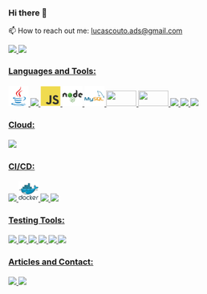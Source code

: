 ### Hi there 👋

<!--
**lucascoutoandrade/lucascoutoandrade** is a ✨ _special_ ✨ repository because its `README.md` (this file) appears on your GitHub profile.

Here are some ideas to get you started:

- 🔭 I’m currently working on ...
- 🌱 I’m currently learning ...
- 👯 I’m looking to collaborate on ...
- 🤔 I’m looking for help with ...
- 💬 Ask me about ...

- 😄 Pronouns: ...
- ⚡ Fun fact: ...
-->

📫 How to reach out me: lucascouto.ads@gmail.com

<!--
<div>
<a href="https://github.com/lucascoutoandrade">
<img height="180em" src="https://github-readme-stats.vercel.app/api?username=lucascoutoandrade&show_icons=true&theme=dracula&include_all_commits=true&count_private=true"/>
<img height="180em" src="https://github-readme-stats.vercel.app/api/top-langs/?username=lucascoutoandrade&layout=compact&langs_count=7&theme=dracula"/>
 </div>

-->

<a href="https://github.com/lucascoutoandrade">
<img height="180em" src="https://github-readme-stats.vercel.app/api?username=lucascoutoandrade&show_icons=true&theme=dracula&include_all_commits=true&count_private=true"/>
<img height="180em" src="https://github-readme-stats.vercel.app/api/top-langs/?username=lucascoutoandrade&layout=compact&langs_count=7&theme=dracula"/>
</div>
 

<h3>Languages and Tools:<br><br>
<img height="40em" src="https://raw.githubusercontent.com/devicons/devicon/master/icons/java/java-original.svg"/>
<img height="40em" src="https://camo.githubusercontent.com/b90c7db8000f98e4928843781f24635112faa72391b8be687f438b9dd282fce3/68747470733a2f2f656e637279707465642d74626e302e677374617469632e636f6d2f696d616765733f713d74626e3a414e6439476351437550414849374c73525857636261465239695a764358455f56706d70414e324d734126757371703d434155"/>

<img height="40em" src="https://raw.githubusercontent.com/devicons/devicon/master/icons/javascript/javascript-original.svg"/>
<img height="40em" src="https://raw.githubusercontent.com/devicons/devicon/master/icons/nodejs/nodejs-original-wordmark.svg"/>

<img height="40em" src="https://raw.githubusercontent.com/devicons/devicon/master/icons/mysql/mysql-original-wordmark.svg"/>

<img height="31em" width="60em"  src="https://img.shields.io/badge/Oracle-F80000?style=for-the-badge&logo=Oracle&logoColor=white"/>


<img height="31em" width="60em" src="https://img.shields.io/badge/Cassandra-1287B1?style=for-the-badge&logo=apache%20cassandra&logoColor=white"/>

<img height="31em" idth="60em" src="https://img.shields.io/badge/HTML-239120?style=for-the-badge&logo=html5&logoColor=white"/>
<img height="31em" idth="60em" src="https://img.shields.io/badge/CSS-239120?&style=for-the-badge&logo=css3&logoColor=white"/>
 
<img height="31em" idth="60em" src="https://arielpartners.com/wp-content/uploads/2022/02/jira-1.png"/>
  

<h3>Cloud:<br><br>
  
<img height="45em" src="https://static.redhat.com/libs/redhat/brand-assets/2/products/red-hat-openshift.svg"/>

 <!-- https://licensecounter.jp/devops-hub/OpenShift_Logo.png-->
  

<h3>CI/CD:<br><br>
  
  
 
<img height="40em" src="https://upload.wikimedia.org/wikipedia/commons/e/e9/Jenkins_logo.svg"/>

<img height="40em" src="https://raw.githubusercontent.com/devicons/devicon/master/icons/docker/docker-original-wordmark.svg"/>
<img height="40em" src="https://camo.githubusercontent.com/e79a528b9fd331b7d2f9c3a77201bee93403801e3d43c2d5c24721e2b2ef87bc/68747470733a2f2f656e637279707465642d74626e302e677374617469632e636f6d2f696d616765733f713d74626e3a414e6439476353773843634157324b5667544e51714a736935326944316471633379384b36527369564126757371703d434155"/>
<img height="40em" src="https://camo.githubusercontent.com/6241db6e858ceba3740c73f0c6ab1f78e1218ccd3db986ba2dee7d2b186acb3d/68747470733a2f2f656e637279707465642d74626e302e677374617469632e636f6d2f696d616765733f713d74626e3a414e6439476354377a746f36487538417142325639743067472d69637a4d536b6d4f4654664439572d535a485365797548546c504c62434a46326c63527635454665686d4465614253566b26757371703d434155"/>



<h3>Testing Tools:<br><br>

<img height="40em" src="https://camo.githubusercontent.com/23db4cf88995cc1792f8ba7d387050cdabe3c491207910db64b305c05f0b93ba/68747470733a2f2f75706c6f61642e77696b696d656469612e6f72672f77696b6970656469612f636f6d6d6f6e732f642f64352f53656c656e69756d5f4c6f676f2e706e67"/>
<img height="40em" src="https://camo.githubusercontent.com/57edd5bbf71e1fc0601129726904fc901c7e52c685bbcc88ce01cc33bc3ddad1/68747470733a2f2f656e637279707465642d74626e302e677374617469632e636f6d2f696d616765733f713d74626e3a414e64394763547a6545426b5054352d5a7743593732525476554e3950644c5a4d3243433056674b686726757371703d434155"/>
<img height="40em" src="https://camo.githubusercontent.com/f0076eb283898f7e44436ac3ee3b936162a46eb4be3cc84ecb1aa91241b0ff49/68747470733a2f2f77372e706e6777696e672e636f6d2f706e67732f3337322f3637342f706e672d7472616e73706172656e742d61707069756d2d746573742d6175746f6d6174696f6e2d736f6674776172652d74657374696e672d73656c656e69756d2d63616c61626173682d707572706c652d76696f6c65742d746578742d7468756d626e61696c2e706e67"/>

<img height="40em" src="https://camo.githubusercontent.com/75ef5b9c472b5a9b757529f40cd97feb920189db690a95f99a5a5c987df453ef/68747470733a2f2f656e637279707465642d74626e302e677374617469632e636f6d2f696d616765733f713d74626e3a414e64394763524d7574753067767164774c50456a4b66636365765143546a5862506752425a6942427726757371703d434155"/>

<img height="40em" src="https://camo.githubusercontent.com/9f1ca3b98fb55939fd8e45b6299cc9dfee7163ec9f663fd6f43fc5cfda3c118f/68747470733a2f2f7777772e7376677265706f2e636f6d2f646f776e6c6f61642f3335343230322f706f73746d616e2d69636f6e2e737667"/>
  
  
<img height="40em" src="https://www.soapui.org/soapui/media/images/stories/homepage/Features/soapUI-logo.png"/>

<H3>Articles and Contact:<br><br>
  
<a href="https://www.linkedin.com/in/lucas-andrade-ctfl-at-a1503165">
 <img src="https://img.shields.io/badge/LinkedIn-0077B5?style=for-the-badge&logo=linkedin&logoColor=white"/>
 </a>
 
 <a href="mailto:lucascouto.ads@gmail.com">
<img height="31em" src="https://img.shields.io/badge/Gmail-D14836?style=for-the-badge&logo=gmail&logoColor=white"/>
 </a>





